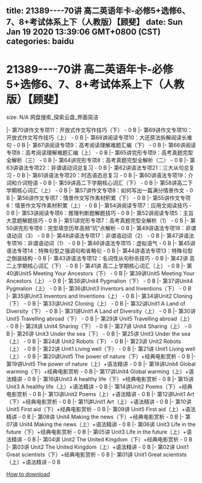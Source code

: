 
title: 21389----70讲 高二英语年卡-必修5+选修6、7、8+考试体系上下（人教版）【顾斐】
date: Sun Jan 19 2020 13:39:06 GMT+0800 (CST)    
categories: baidu
---

# 21389----70讲 高二英语年卡-必修5+选修6、7、8+考试体系上下（人教版）【顾斐】
size: N/A
 网盘搜索_探索云盘_界面简洁
 
|- 第70讲作文专项11：开放式作文写作技巧（下） - 0 B
|- 第69讲作文专项10：开放式作文写作技巧（上） - 0 B
|- 第68讲阅读专项10：大还原法拆解阅读长难句 - 0 B
|- 第67讲阅读专项9：高考阅读理解难题汇编（下） - 0 B
|- 第66讲阅读专项8：高考阅读理解难题汇编（上） - 0 B
|- 第65讲完形专项9：高考真题完型全解析（三） - 0 B
|- 第64讲完形专项8：高考真题完型全解析（二） - 0 B
|- 第63讲语法专项22：非谓语动词总复习 - 0 B
|- 第62讲语法专项21：三大从句总复习 - 0 B
|- 第61讲语法专项20：时态语态总复习 - 0 B
|- 第60讲语法专项19：介词和介词短语 - 0 B
|- 第59讲高二下学期核心词汇（下） - 0 B
|- 第58讲高二下学期核心词汇（上） - 0 B
|- 第57讲作文专项8：如何写出一篇满分情景作文 - 0 B
|- 第56讲作文专项7：情景作文写作素材积累（下） - 0 B
|- 第55讲作文专项6：情景作文写作素材积累（上） - 0 B
|- 第54讲阅读专项7：应用文阅读技巧 - 0 B
|- 第53讲阅读专项6：推理判断题解题技巧 - 0 B
|- 第52讲阅读专项5：主旨大意题解题技巧 - 0 B
|- 第51讲完形专项7：高考真题完型全解析（1） - 0 B
|- 第50讲完形专项6：完型填空历年高频“坑”点解析 - 0 B
|- 第49讲语法专项18：非谓语动词（3） - 0 B
|- 第48讲语法专项17：非谓语动词（2） - 0 B
|- 第47讲语法专项16：非谓语动词（1） - 0 B
|- 第46讲语法专项15：虚拟语气 - 0 B
|- 第45讲语法专项14：特殊句型之强调句和省略句 - 0 B
|- 第44讲语法专项13：特殊句型之倒装结构 - 0 B
|- 第43讲语法专项12：名词性从句秒杀技巧 - 0 B
|- 第42讲 高二上学期核心词汇（下） - 0 B
|- 第41讲 高二上学期核心词汇（上） - 0 B
|- 第40讲Unit5 Meeting Your Ancestors（下） - 0 B
|- 第39讲Unit5 Meeting Your Ancestors（上） - 0 B
|- 第38讲Unit4 Pygmalion（下） - 0 B
|- 第37讲Unit4 Pygmalion（上） - 0 B
|- 第36讲Unit3 Inventors and Inventions（下） - 0 B
|- 第35讲Unit3 Inventors and Inventions（上） - 0 B
|- 第34讲Unit2 Cloning（下） - 0 B
|- 第33讲Unit2 Cloning（上） - 0 B
|- 第32讲Unit1 A Land of Diversity（下） - 0 B
|- 第31讲Unit1 A Land of Diversity（上） - 0 B
|- 第30讲 Unit5 Travelling abroad（下） - 0 B
|- 第29讲 Unit5 Travelling abroad（上） - 0 B
|- 第28讲 Unit4 Sharing（下） - 0 B
|- 第27讲 Unit4 Sharing（上） - 0 B
|- 第26讲 Unit3 Under the sea（下） - 0 B
|- 第25讲 Unit3 Under the sea（上） - 0 B
|- 第24讲 Unit2 Robots（下） - 0 B
|- 第23讲 Unit2 Robots（上） - 0 B
|- 第22讲 Unit1 Living well（下） - 0 B
|- 第21讲 Unit1 Living well（上） - 0 B
|- 第20讲Unit5 The power of nature（下）+经典电影赏析 - 0 B
|- 第19讲Unit5 The power of nature（上）+语法精讲 - 0 B
|- 第18讲Unit4 Global warming（下）+经典电影赏析 - 0 B
|- 第17讲Unit4 Global warming（上）+语法精讲 - 0 B
|- 第16讲Unit3 A healthy life（下）+经典电影赏析 - 0 B
|- 第15讲Unit3 A healthy life（上）+语法精讲 - 0 B
|- 第14讲Unit2 Poems（下）+经典电影赏析 - 0 B
|- 第13讲Unit2 Poems（上）+语法精讲 - 0 B
|- 第12讲Unit1 Art（下）+经典电影赏析 - 0 B
|- 第11讲Unit1 Art（上）+语法精讲 - 0 B
|- 第10讲 Unit5 First aid（下）+经典电影赏析 - 0 B
|- 第09讲 Unit5 First aid（上）+语法精讲 - 0 B
|- 第08讲 Unit4 Making the news（下）+经典电影赏析 - 0 B
|- 第07讲 Unit4 Making the news（上）+语法精讲 - 0 B
|- 第06讲 Unit3 Life in the future（下）+经典电影赏析 - 0 B
|- 第05讲 Unit3 Life in the future（上）+语法精讲 - 0 B
|- 第04讲 Unit2 The United Kingdom（下）+经典电影赏析 - 0 B
|- 第03讲 Unit2 The United Kingdom（上）+语法精讲 - 0 B
|- 第02讲 Unit1 Great scientists（下）+经典电影赏析 - 0 B
|- 第01讲 Unit1 Great scientists（上）+语法精讲 - 0 B

[How to download](https://bpcam.bemobtrk.com/go/2ceec3aa-1ca2-46d6-b9ff-aaa5c184517c?jno=268)